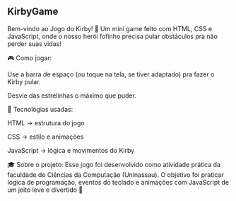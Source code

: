 ## KirbyGame
Bem-vindo ao Jogo do Kirby! 💖
Um mini game feito com HTML, CSS e JavaScript, onde o nosso herói fofinho precisa pular obstáculos pra não perder suas vidas!

🎮 Como jogar:

Use a barra de espaço (ou toque na tela, se tiver adaptado) pra fazer o Kirby pular.

Desvie das estrelinhas o máximo que puder.

🧩 Tecnologias usadas:

HTML → estrutura do jogo

CSS → estilo e animações

JavaScript → lógica e movimentos do Kirby

🎓 Sobre o projeto:
Esse jogo foi desenvolvido como atividade prática da faculdade de Ciências da Computação (Uninassau).
O objetivo foi praticar lógica de programação, eventos do teclado e animações com JavaScript de um jeito leve e divertido 💫
